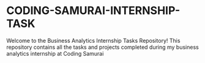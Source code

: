 # CODING-SAMURAI-INTERNSHIP-TASK

Welcome to the Business Analytics Internship Tasks Repository! This repository contains all the tasks and projects completed during my business analytics internship at Coding Samurai

